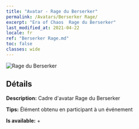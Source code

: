 ```yaml
---
title: "Avatar - Rage du Berserker"
permalink: /Avatars/Berserker Rage/
excerpt: "Era of Chaos  Rage du Berserker"
last_modified_at: 2021-04-22
locale: fr
ref: "Berserker Rage.md"
toc: false
classes: wide
---
```

 ![Rage du Berserker](/images/a/avatarFrame_73.png)

## Détails

 **Description:** Cadre d'avatar Rage du Berserker 

 **Tips:** Élément obtenu en participant à un événement 

 **Is available:**  + 

